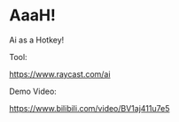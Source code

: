 # AaaH!
Ai as a Hotkey!

Tool:

https://www.raycast.com/ai

Demo Video:

https://www.bilibili.com/video/BV1aj411u7e5
